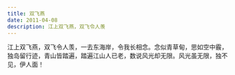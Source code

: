 ```yaml
---
title: 双飞燕
date: 2011-04-08
description: 江上双飞燕，双飞令人羡
---
```


江上双飞燕，双飞令人羡，一去东海岸，令我长相念。念似青草甸，思如空中霰，独岛留行迹，青山皆踏遍，踏遍江山人已老，数说风光却无限。风光虽无限，独不见，伊人面！